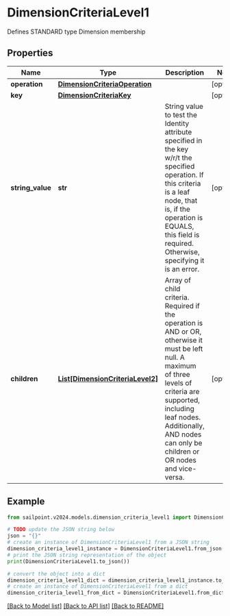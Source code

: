 # DimensionCriteriaLevel1

Defines STANDARD type Dimension membership

## Properties

Name | Type | Description | Notes
------------ | ------------- | ------------- | -------------
**operation** | [**DimensionCriteriaOperation**](DimensionCriteriaOperation.md) |  | [optional] 
**key** | [**DimensionCriteriaKey**](DimensionCriteriaKey.md) |  | [optional] 
**string_value** | **str** | String value to test the Identity attribute specified in the key w/r/t the specified operation. If this criteria is a leaf node, that is, if the operation is  EQUALS, this field is required. Otherwise, specifying it is an error. | [optional] 
**children** | [**List[DimensionCriteriaLevel2]**](DimensionCriteriaLevel2.md) | Array of child criteria. Required if the operation is AND or OR, otherwise it must be left null. A maximum of three levels of criteria are supported, including leaf nodes. Additionally, AND nodes can only be children or OR nodes and vice-versa. | [optional] 

## Example

```python
from sailpoint.v2024.models.dimension_criteria_level1 import DimensionCriteriaLevel1

# TODO update the JSON string below
json = "{}"
# create an instance of DimensionCriteriaLevel1 from a JSON string
dimension_criteria_level1_instance = DimensionCriteriaLevel1.from_json(json)
# print the JSON string representation of the object
print(DimensionCriteriaLevel1.to_json())

# convert the object into a dict
dimension_criteria_level1_dict = dimension_criteria_level1_instance.to_dict()
# create an instance of DimensionCriteriaLevel1 from a dict
dimension_criteria_level1_from_dict = DimensionCriteriaLevel1.from_dict(dimension_criteria_level1_dict)
```
[[Back to Model list]](../README.md#documentation-for-models) [[Back to API list]](../README.md#documentation-for-api-endpoints) [[Back to README]](../README.md)


